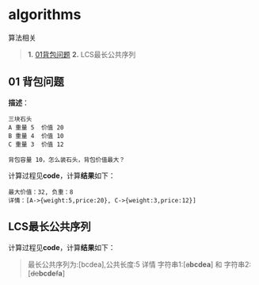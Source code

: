 # algorithms
算法相关
> **1.** [01背包问题](README.md#01背包问题)
> **2.** LCS最长公共序列



## 01 背包问题

**描述**：
```
三块石头  
A 重量 5  价值 20
B 重量 4  价值 10
C 重量 3  价值 12

背包容量 10，怎么装石头，背包价值最大？
```

计算过程见**code**，计算**结果**如下：
```
最大价值：32, 负重：8 
详情：[A->{weight:5,price:20}, C->{weight:3,price:12}]
```


## LCS最长公共序列

计算过程见**code**，计算**结果**如下：
> 最长公共序列为:[bcdea],公共长度:5
> 详情 字符串1:[~~a~~**bcdea**] 和 字符串2:[~~de~~**bcde**~~f~~**a**] 